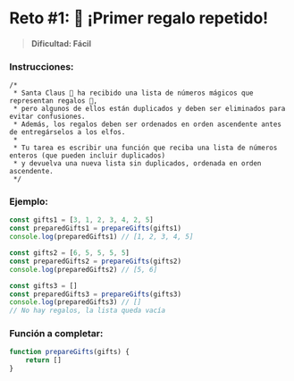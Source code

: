 # Reto \#1: 🎁 ¡Primer regalo repetido!
> #### Dificultad: Fácil

### Instrucciones:

```
/*
 * Santa Claus 🎅 ha recibido una lista de números mágicos que representan regalos 🎁,
 * pero algunos de ellos están duplicados y deben ser eliminados para evitar confusiones.
 * Además, los regalos deben ser ordenados en orden ascendente antes de entregárselos a los elfos.
 * 
 * Tu tarea es escribir una función que reciba una lista de números enteros (que pueden incluir duplicados)
 * y devuelva una nueva lista sin duplicados, ordenada en orden ascendente.
 */
```

### Ejemplo:
``` javascript
const gifts1 = [3, 1, 2, 3, 4, 2, 5]
const preparedGifts1 = prepareGifts(gifts1)
console.log(preparedGifts1) // [1, 2, 3, 4, 5]

const gifts2 = [6, 5, 5, 5, 5]
const preparedGifts2 = prepareGifts(gifts2)
console.log(preparedGifts2) // [5, 6]

const gifts3 = []
const preparedGifts3 = prepareGifts(gifts3)
console.log(preparedGifts3) // []
// No hay regalos, la lista queda vacía
```

### Función a completar:
```javascript
function prepareGifts(gifts) {
    return []
}
```
